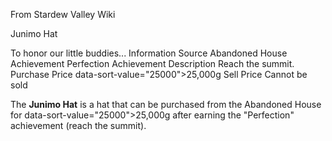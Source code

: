 From Stardew Valley Wiki

Junimo Hat

To honor our little buddies... Information Source Abandoned House Achievement Perfection Achievement Description Reach the summit. Purchase Price data-sort-value="25000"&gt;25,000g Sell Price Cannot be sold

The **Junimo Hat** is a hat that can be purchased from the Abandoned House for data-sort-value="25000"&gt;25,000g after earning the "Perfection" achievement (reach the summit).